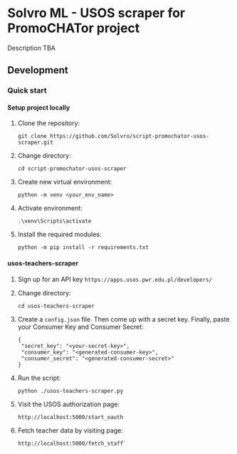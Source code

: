 # Solvro ML - USOS scraper for PromoCHATor project
Description TBA

## Development
### Quick start
#### Setup project locally

1. Clone the repository:

   ```
   git clone https://github.com/Solvro/script-promochator-usos-scraper.git
   ```

2. Change directory:

   ```
   cd script-promochator-usos-scraper
   ```

3. Create new virtual environment:

   ```
   python -m venv <your_env_name>
   ```

4. Activate environment:

   ```
   .\venv\Scripts\activate
   ```

5. Install the required modules:

   ```
   python -m pip install -r requirements.txt
   ```

#### usos-teachers-scraper

1. Sign up for an API key `https://apps.usos.pwr.edu.pl/developers/`

2. Change directory:

   ```
   cd usos-teachers-scraper
   ```

3. Create a `config.json` file. Then come up with a secret key. Finally, paste your Consumer Key and Consumer Secret:

   ```
   {
    "secret_key": "<your-secret-key>",
    "consumer_key": "<generated-consumer-key>",
    "consumer_secret": "<generated-consumer-secret>"
   }
   ```

4. Run the script:

   ```
   python ./usos-teachers-scraper.py
   ```

5. Visit the USOS authorization page:
   
   ```
   http://localhost:5000/start_oauth
   ```

6. Fetch teacher data by visiting page:
   ```
   http://localhost:5000/fetch_staff`
   ```
